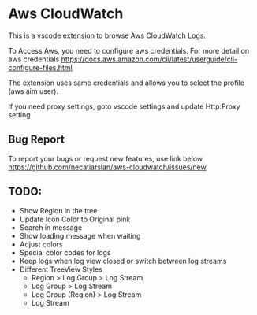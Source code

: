 # Aws CloudWatch 
This is a vscode extension to browse Aws CloudWatch Logs.

To Access Aws, you need to configure aws credentials.
For more detail on aws credentials
https://docs.aws.amazon.com/cli/latest/userguide/cli-configure-files.html

The extension uses same credentials and allows you to select the profile (aws aim user).

If you need proxy settings, goto vscode settings and update Http:Proxy setting

## Bug Report
To report your bugs or request new features, use link below\
https://github.com/necatiarslan/aws-cloudwatch/issues/new

## TODO:
- Show Region in the tree
- Update Icon Color to Original pink
- Search in message
- Show loading message when waiting
- Adjust colors
- Special color codes for logs
- Keep logs when log view closed or switch between log streams
- Different TreeView Styles
    - Region > Log Group > Log Stream
    - Log Group > Log Stream
    - Log Group (Region) > Log Stream
    - Log Stream

